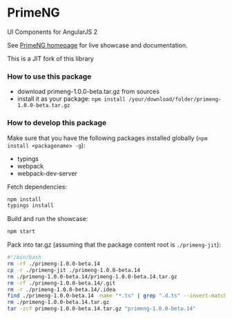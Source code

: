# PrimeNG
UI Components for AngularJS 2

See [PrimeNG homepage](http://www.primefaces.org/primeng) for live showcase and documentation.

This is a JIT fork of this library

### How to use this package

- download primeng-1.0.0-beta.tar.gz from sources
- install it as your package: `npm install /your/download/folder/primeng-1.0.0-beta.tar.gz`

### How to develop this package
Make sure that you have the following packages installed globally (`npm install <packagename> -g`):
- typings
- webpack
- webpack-dev-server

Fetch dependencies:
```bash
npm install
typings install
```
Build and run the showcase:
```bash
npm start
```
Pack into tar.gz (assuming that the package content root is `./primeng-jit`):
```bash
#!/bin/bash
rm -rf ./primeng-1.0.0-beta.14
cp -r ./primeng-jit ./primeng-1.0.0-beta.14
rm ./primeng-1.0.0-beta.14/primeng-1.0.0-beta.14.tar.gz
rm -rf ./primeng-1.0.0-beta.14/.git
rm -r ./primeng-1.0.0-beta.14/.idea
find ./primeng-1.0.0-beta.14 -name "*.ts" | grep ".d.ts" --invert-match | xargs rm
rm ./primeng-1.0.0-beta.14.tar.gz
tar -zcf primeng-1.0.0-beta.14.tar.gz "primeng-1.0.0-beta.14"
```
